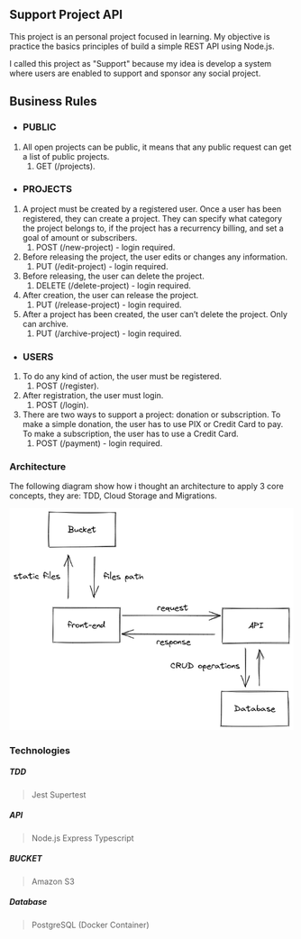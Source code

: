 ## Support Project API

This project is an personal project focused in learning. My objective is practice the basics principles of build a simple REST API using Node.js.

I called this project as "Support" because my idea is develop a system where users are enabled to support and sponsor any social project.

## Business Rules

- ### PUBLIC

1. All open projects can be public, it means that any public request can get a list of public projects.
   1. GET (/projects).

- ### PROJECTS

1. A project must be created by a registered user. Once a user has been registered, they can create a project. They can specify what category the project belongs to, if the project has a recurrency billing, and set a goal of amount or subscribers.
   1. POST (/new-project) - login required.
2. Before releasing the project, the user edits or changes any information.
   1. PUT (/edit-project) - login required.
3. Before releasing, the user can delete the project.
   1. DELETE (/delete-project) - login required.
4. After creation, the user can release the project.
   1. PUT (/release-project) - login required.
5. After a project has been created, the user can’t delete the project. Only can archive.
   1. PUT (/archive-project) - login required.

- ### USERS

1. To do any kind of action, the user must be registered.
   1. POST (/register).
2. After registration, the user must login.
   1. POST (/login).
3. There are two ways to support a project: donation or subscription. To make a simple donation, the user has to use PIX or Credit Card to pay. To make a subscription, the user has to use a Credit Card.
   1. POST (/payment) - login required.

### Architecture

The following diagram show how i thought an architecture to apply 3 core concepts, they are: TDD, Cloud Storage and Migrations.

![](assets/system_design.png 'API Design')

### Technologies

##### TDD

> Jest
> Supertest

##### API

> Node.js
> Express
> Typescript

##### BUCKET

> Amazon S3

##### Database

> PostgreSQL (Docker Container)
